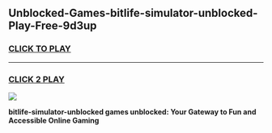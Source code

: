 
## Unblocked-Games-bitlife-simulator-unblocked-Play-Free-9d3up
<h3>
<a href="https://premium76.site?title=bitlife-simulator-unblocked&ref=23A">CLICK TO PLAY</a></h3>
<hr>

<h3>
<a href="https://premium76.site?title=bitlife-simulator-unblocked&ref=23A">CLICK 2 PLAY</a>
  
</h3>

<a href="https://premium76.site?title=bitlife-simulator-unblocked&ref=23A"><img src="https://clearcache.store/games.png"></a>


**bitlife-simulator-unblocked games unblocked: Your Gateway to Fun and Accessible Online Gaming**
